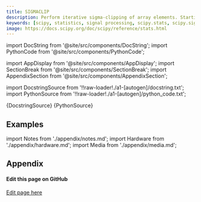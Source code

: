 ```yaml
---
title: SIGMACLIP
description: Perform iterative sigma-clipping of array elements. Starting from the full sample, all elements outside the critical range are removed, i.e. all elements of the input array `c` that satisfy either of the following conditions      c < mean(c) - std(c)*low     c > mean(c) + std(c)*high  The iteration continues with the updated sample until no elements are outside the (updated) range.
keywords: [scipy, statistics, signal processing, scipy.stats, scipy.signal, scipy.stats.sigmaclip]
image: https://docs.scipy.org/doc/scipy/reference/stats.html
---
```


[//]: # (Custom component imports)

import DocString from '@site/src/components/DocString';
import PythonCode from '@site/src/components/PythonCode';

import AppDisplay from '@site/src/components/AppDisplay';
import SectionBreak from '@site/src/components/SectionBreak';
import AppendixSection from '@site/src/components/AppendixSection';

[//]: # (Docstring)

import DocstringSource from '!!raw-loader!./a1-[autogen]/docstring.txt';
import PythonSource from '!!raw-loader!./a1-[autogen]/python_code.txt';


<DocString>{DocstringSource}</DocString>
<PythonCode GLink='SCIPY/stats/SIGMACLIP/SIGMACLIP.py'>{PythonSource}</PythonCode>


<SectionBreak />

    

[//]: # (Examples)

## Examples

<AppDisplay 
  GLink='SCIPY/stats/SIGMACLIP'
  nodeLabel='SIGMACLIP'>
</AppDisplay>

<SectionBreak />

    

[//]: # (Appendix)

import Notes from './appendix/notes.md';
import Hardware from './appendix/hardware.md';
import Media from './appendix/media.md';

## Appendix

<AppendixSection index={0} folderPath='nodes/SCIPY/stats/SIGMACLIP/appendix/'><Notes /></AppendixSection>
<AppendixSection index={1} folderPath='nodes/SCIPY/stats/SIGMACLIP/appendix/'><Hardware /></AppendixSection>
<AppendixSection index={2} folderPath='nodes/SCIPY/stats/SIGMACLIP/appendix/'><Media /></AppendixSection>

<SectionBreak />

[//]: # (Edit page on GitHub)

#### Edit this page on GitHub

[Edit page here](https://github.com/flojoy-ai/docs/tree/main/docs/nodes/SCIPY/STATS/SIGMACLIP)
